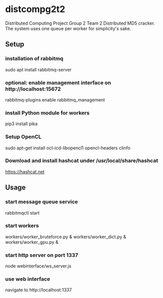 # distcompg2t2
Distributed Computing Project Group 2 Team 2
Distributed MD5 cracker. The system uses one queue per worker for  simplicity's sake.

## Setup
### installation of rabbitmq
sudo apt install rabbitmq-server
### optional: enable management interface on http://localhost:15672
rabbitmq-plugins enable rabbitmq_management
### install Python module for workers
pip3 install pika


### Setup OpenCL
sudo apt-get install ocl-icd-libopencl1 opencl-headers clinfo

### Download and install hashcat under /usr/local/share/hashcat
https://hashcat.net


## Usage
### start message queue service
rabbitmqctl start

### start workers
workers/worker_bruteforce.py &
workers/worker_dict.py &
workers/worker_gpu.py &

### start http server on port 1337
node webinterface/ws_server.js

### use web interface
navigate to http://localhost:1337